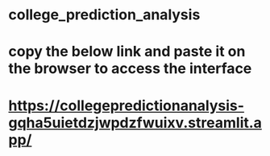 # college_prediction_analysis
# copy the below link and paste it on the browser to access the interface
# https://collegepredictionanalysis-gqha5uietdzjwpdzfwuixv.streamlit.app/
